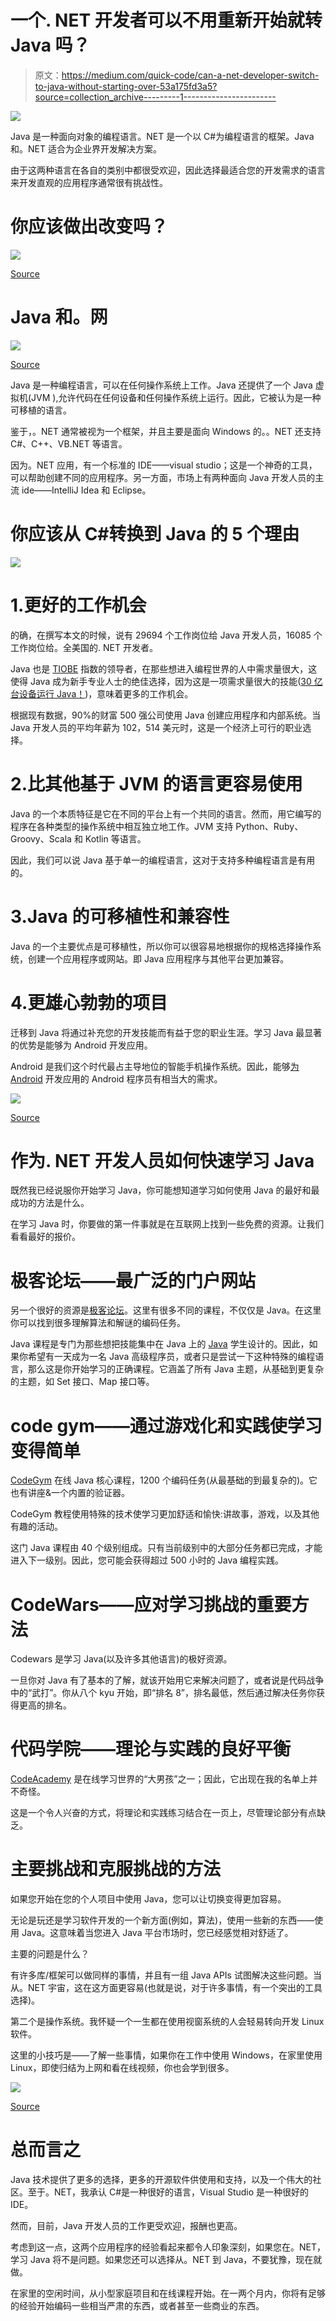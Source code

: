 # 一个. NET 开发者可以不用重新开始就转 Java 吗？

> 原文：<https://medium.com/quick-code/can-a-net-developer-switch-to-java-without-starting-over-53a175fd3a5?source=collection_archive---------1----------------------->

![](img/7e30fa95c8e95d04d1a520b0d5a75e72.png)

Java 是一种面向对象的编程语言。NET 是一个以 C#为编程语言的框架。Java 和。NET 适合为企业界开发解决方案。

由于这两种语言在各自的类别中都很受欢迎，因此选择最适合您的开发需求的语言来开发直观的应用程序通常很有挑战性。

# 你应该做出改变吗？

![](img/b77678b281be75a5fbf84b5fbae02b0a.png)

[Source](https://www.reddit.com/r/cscareerquestions/comments/2j0sfh/should_i_move_from_net_to_java/)

# Java 和。网

![](img/200649ef24747366ca9a4c112310d062.png)

[Source](https://www.reddit.com/r/java/comments/8sjzp1/advice_for_cnet_dev_switching_to_javaspring/)

Java 是一种编程语言，可以在任何操作系统上工作。Java 还提供了一个 Java 虚拟机(JVM ),允许代码在任何设备和任何操作系统上运行。因此，它被认为是一种可移植的语言。

鉴于，。NET 通常被视为一个框架，并且主要是面向 Windows 的。。NET 还支持 C#、C++、VB.NET 等语言。

因为。NET 应用，有一个标准的 IDE——visual studio；这是一个神奇的工具，可以帮助创建不同的应用程序。另一方面，市场上有两种面向 Java 开发人员的主流 ide——IntelliJ Idea 和 Eclipse。

# 你应该从 C#转换到 Java 的 5 个理由

![](img/f571acdc62f461336d202716e341f361.png)

# 1.更好的工作机会

的确，在撰写本文的时候，说有 29694 个工作岗位给 Java 开发人员，16085 个工作岗位给。全美国的. NET 开发者。

Java 也是 [TIOBE](https://www.tiobe.com/tiobe-index/) 指数的领导者，在那些想进入编程世界的人中需求量很大，这使得 Java 成为新手专业人士的绝佳选择，因为这是一项需求量很大的技能([30 亿台设备运行 Java！](https://www.zdnet.com/article/three-billion-devices-run-java-yeah-but-do-they-like-it/))，意味着更多的工作机会。

根据现有数据，90%的财富 500 强公司使用 Java 创建应用程序和内部系统。当 Java 开发人员的平均年薪为 102，514 美元时，这是一个经济上可行的职业选择。

# 2.比其他基于 JVM 的语言更容易使用

Java 的一个本质特征是它在不同的平台上有一个共同的语言。然而，用它编写的程序在各种类型的操作系统中相互独立地工作。JVM 支持 Python、Ruby、Groovy、Scala 和 Kotlin 等语言。

因此，我们可以说 Java 基于单一的编程语言，这对于支持多种编程语言是有用的。

# 3.Java 的可移植性和兼容性

Java 的一个主要优点是可移植性，所以你可以很容易地根据你的规格选择操作系统，创建一个应用程序或网站。即 Java 应用程序与其他平台更加兼容。

# 4.更雄心勃勃的项目

迁移到 Java 将通过补充您的开发技能而有益于您的职业生涯。学习 Java 最显著的优势是能够为 Android 开发应用。

Android 是我们这个时代最占主导地位的智能手机操作系统。因此，能够[为 Android](https://www.thecrazyprogrammer.com/2013/07/the-top-4-websites-to-create-android.html) 开发应用的 Android 程序员有相当大的需求。

![](img/07fb688f9936ed39c615ef4c3350b8f1.png)

[Source](https://www.reddit.com/r/java/comments/8sjzp1/advice_for_cnet_dev_switching_to_javaspring/)

# 作为. NET 开发人员如何快速学习 Java

既然我已经说服你开始学习 Java，你可能想知道学习如何使用 Java 的最好和最成功的方法是什么。

在学习 Java 时，你要做的第一件事就是在互联网上找到一些免费的资源。让我们看看最好的报价。

# 极客论坛——最广泛的门户网站

另一个很好的资源是[极客论坛](https://www.geeksforgeeks.org/tag/java-puzzle/)。这里有很多不同的课程，不仅仅是 Java。在这里你可以找到很多理解算法和解谜的编码任务。

Java 课程是专门为那些想把技能集中在 Java 上的 [Java](https://www.geeksforgeeks.org/java/) 学生设计的。因此，如果你希望有一天成为一名 Java 高级程序员，或者只是尝试一下这种特殊的编程语言，那么这是你开始学习的正确课程。它涵盖了所有 Java 主题，从基础到更复杂的主题，如 Set 接口、Map 接口等。

# code gym——通过游戏化和实践使学习变得简单

[CodeGym](https://codegym.cc/) 在线 Java 核心课程，1200 个编码任务(从最基础的到最复杂的)。它也有讲座&一个内置的验证器。

CodeGym 教程使用特殊的技术使学习更加舒适和愉快:讲故事，游戏，以及其他有趣的活动。

这门 Java 课程由 40 个级别组成。只有当前级别中的大部分任务都已完成，才能进入下一级别。因此，您可能会获得超过 500 小时的 Java 编程实践。

# CodeWars——应对学习挑战的重要方法

Codewars 是学习 Java(以及许多其他语言)的极好资源。

一旦你对 Java 有了基本的了解，就该开始用它来解决问题了，或者说是代码战争中的“武打”。你从八个 kyu 开始，即“排名 8”，排名最低，然后通过解决任务你获得更高的排名。

# 代码学院——理论与实践的良好平衡

[CodeAcademy](https://www.codecademy.com/) 是在线学习世界的“大男孩”之一；因此，它出现在我的名单上并不奇怪。

这是一个令人兴奋的方式，将理论和实践练习结合在一页上，尽管理论部分有点缺乏。

# 主要挑战和克服挑战的方法

如果您开始在您的个人项目中使用 Java，您可以让切换变得更加容易。

无论是玩还是学习软件开发的一个新方面(例如，算法)，使用一些新的东西——使用 Java。这意味着当您进入 Java 平台市场时，您已经感觉相对舒适了。

主要的问题是什么？

有许多库/框架可以做同样的事情，并且有一组 Java APIs 试图解决这些问题。当从。NET 宇宙，这在这方面更容易(也就是说，对于许多事情，有一个突出的工具选择)。

第二个是操作系统。我怀疑一个一生都在使用视窗系统的人会轻易转向开发 Linux 软件。

这里的小技巧是——了解一些事情，如果你在工作中使用 Windows，在家里使用 Linux，即使归结为上网和看在线视频，你也会学到很多。

![](img/3bd1355c5ff9811d0774b0719528f441.png)

[Source](https://www.reddit.com/r/cscareerquestions/comments/506qti/should_i_learn_java_or_net/)

# 总而言之

Java 技术提供了更多的选择，更多的开源软件供使用和支持，以及一个伟大的社区。至于。NET，我承认 C#是一种很好的语言，Visual Studio 是一种很好的 IDE。

然而，目前，Java 开发人员的工作更受欢迎，报酬也更高。

考虑到这一点，这两个应用程序的经验看起来都令人印象深刻，如果您在。NET，学习 Java 将不是问题。如果您还可以选择从。NET 到 Java，不要犹豫，现在就做。

在家里的空闲时间，从小型家庭项目和在线课程开始。在一两个月内，你将有足够的经验开始编码一些相当严肃的东西，或者甚至一些商业的东西。